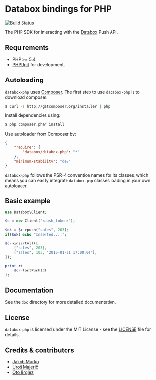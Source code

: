 # Databox bindings for PHP

[![Build Status][travis-badge]][travis]

The PHP SDK for interacting with the [Databox](http://databox.com) Push API.

## Requirements

* PHP >= 5.4
* [PHPUnit](https://phpunit.de/) for development.

## Autoloading

`databox-php` uses [Composer](http://getcomposer.org).
The first step to use `databox-php` is to download composer:

```bash
$ curl -s http://getcomposer.org/installer | php
```

Install dependencies using:
```bash
$ php composer.phar install
```

Use autoloader from Composer by:

```json
{
    "require": {
        "databox/databox-php": "*"
    },
    "minimum-stability": "dev"
}
```

`databox-php` follows the PSR-4 convention names for its classes, which means you can easily integrate `databox-php` classes loading in your own autoloader.

## Basic example

```php
use Databox\Client;

$c = new Client("<push_token>");

$ok = $c->push("sales", 203);
if($ok) echo "Inserted,...";

$c->insertAll([
    ["sales", 203],
    ["sales", 103, "2015-01-01 17:00:00"],
]);

print_r(
    $c->lastPush(2)
);

```

## Documentation

See the `doc` directory for more detailed documentation. 

## License

`databox-php` is licensed under the MIT License - see the [LICENSE](LICENSE) file for details.

## Credits & contributors

- [Jakob Murko](http://github.com/sraka1)
- [Uroš Majerič](http://github.com/umajeric) 
- [Oto Brglez](https://github.com/otobrglez)
 
[travis-badge]: https://secure.travis-ci.org/databox/databox-php.png
[travis]: http://travis-ci.org/databox/databox-php
